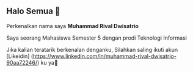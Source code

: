 ## Halo Semua 👋

Perkenalkan nama saya **Muhammad Rival Dwisatrio** <br>

Saya seorang Mahasiswa Semester 5 dengan prodi Teknologi Informasi <br>

Jika kalian teratarik berkenalan denganku, Silahkan saling ikuti akun [Likeidin] (https://www.linkedin.com/in/muhammad-rival-dwisatrio-90aa72246/) ku ya🙌

